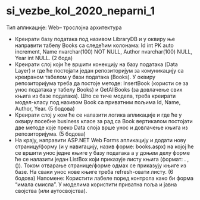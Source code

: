 # si_vezbe_kol_2020_neparni_1

Тип апликације: Web– трослојна архитектура
-	Креирати базу података под називом LibraryDB и у оквиру ње направити табелу Books са следећим колонама: Id int PK auto increment, Name nvarchar(100) NOT NULL, Author nvarchar(100) NULL, Year int NULL. (2 бодa)
-	Креирати слој који ће вршити конекцију на базу података (Data Layer) и где ће постојати један репозиторијум за комуникацију са креираном табелом у бази података (Books). У оквиру репозиторијума треба да постоје методе: InsertBook (користи се за унос података у табелу Books) и GetAllBooks (за довлачење свих књига из базе података). Што се тиче модела, треба креирати модел-класу под називом Book са приватним пољима Id, Name, Author, Year. (5 бодова)
-	Креирати слој у ком ће се налазити логика апликације и где ће у оквиру посебне business класе за рад са Book вертикалом постојати две методе које преко Data слоја врше унос и довлачење књига из репозиторијума. (5 бодова)
-	На крају, направити ASP.NET Web Forms апликацију и додати нову страницу/форму (и у навигацију, назив форме: books.aspx) на којој ће се вршити унос једне књиге у базу података а у доњем делу форме ће се налазити један ListBox који приказује листу књига (формат: <Id>. <Name>, <Author> (<Year>)). Током отварање странице/форме одмах се приказују књиге из базе. На сваки унос нове књиге треба refresh-овати листу. (6 бодова)
Напомене: Користити лабеле поред контрола како би форма “имала смисла”. У моделима користити приватна поља и јавна својства (или аутосвојства).
